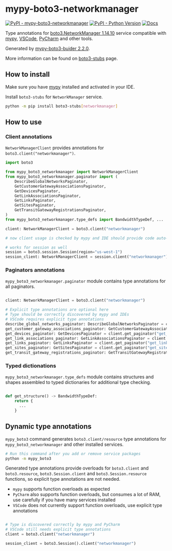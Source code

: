 # mypy-boto3-networkmanager

[![PyPI - mypy-boto3-networkmanager](https://img.shields.io/pypi/v/mypy-boto3-networkmanager.svg?color=blue)](https://pypi.org/project/mypy-boto3-networkmanager)
[![PyPI - Python Version](https://img.shields.io/pypi/pyversions/mypy-boto3-networkmanager.svg?color=blue)](https://pypi.org/project/mypy-boto3-networkmanager)
[![Docs](https://img.shields.io/readthedocs/mypy-boto3-builder.svg?color=blue)](https://mypy-boto3-builder.readthedocs.io/)

Type annotations for
[boto3.NetworkManager 1.14.10](https://boto3.amazonaws.com/v1/documentation/api/1.14.10/reference/services/networkmanager.html#NetworkManager) service
compatible with [mypy](https://github.com/python/mypy), [VSCode](https://code.visualstudio.com/),
[PyCharm](https://www.jetbrains.com/pycharm/) and other tools.

Generated by [mypy-boto3-buider 2.2.0](https://github.com/vemel/mypy_boto3_builder).

More information can be found on [boto3-stubs](https://pypi.org/project/boto3-stubs/) page.

## How to install

Make sure you have [mypy](https://github.com/python/mypy) installed and activated in your IDE.

Install `boto3-stubs` for `NetworkManager` service.

```bash
python -m pip install boto3-stubs[networkmanager]
```

## How to use

### Client annotations

`NetworkManagerClient` provides annotations for `boto3.client("networkmanager")`.

```python
import boto3

from mypy_boto3_networkmanager import NetworkManagerClient
from mypy_boto3_networkmanager.paginator import (
    DescribeGlobalNetworksPaginator,
    GetCustomerGatewayAssociationsPaginator,
    GetDevicesPaginator,
    GetLinkAssociationsPaginator,
    GetLinksPaginator,
    GetSitesPaginator,
    GetTransitGatewayRegistrationsPaginator,
)
from mypy_boto3_networkmanager.type_defs import BandwidthTypeDef, ...

client: NetworkManagerClient = boto3.client("networkmanager")

# now client usage is checked by mypy and IDE should provide code auto-complete

# works for session as well
session = boto3.session.Session(region="us-west-1")
session_client: NetworkManagerClient = session.client("networkmanager")
```

### Paginators annotations

`mypy_boto3_networkmanager.paginator` module contains type annotations for all paginators.

```python

client: NetworkManagerClient = boto3.client("networkmanager")

# Explicit type annotations are optional here
# Type should be correctly discovered by mypy and IDEs
# VSCode requires explicit type annotations
describe_global_networks_paginator: DescribeGlobalNetworksPaginator = client.get_paginator("describe_global_networks")
get_customer_gateway_associations_paginator: GetCustomerGatewayAssociationsPaginator = client.get_paginator("get_customer_gateway_associations")
get_devices_paginator: GetDevicesPaginator = client.get_paginator("get_devices")
get_link_associations_paginator: GetLinkAssociationsPaginator = client.get_paginator("get_link_associations")
get_links_paginator: GetLinksPaginator = client.get_paginator("get_links")
get_sites_paginator: GetSitesPaginator = client.get_paginator("get_sites")
get_transit_gateway_registrations_paginator: GetTransitGatewayRegistrationsPaginator = client.get_paginator("get_transit_gateway_registrations")
```







### Typed dictionations

`mypy_boto3_networkmanager.type_defs` module contains structures and shapes assembled
to typed dictionaries for additional type checking.

```python

def get_structure() -> BandwidthTypeDef:
    return {
      ...
    }
```


## Dynamic type annotations

`mypy_boto3` command generates `boto3.client/resource` type annotations for
`mypy_boto3_networkmanager` and other installed services.

```bash
# Run this command after you add or remove service packages
python -m mypy_boto3
```

Generated type annotations provide overloads for `boto3.client` and `boto3.resource`,
`boto3.Session.client` and `boto3.Session.resource` functions,
so explicit type annotations are not needed.

- `mypy` supports function overloads as expected
- `PyCharm` also supports function overloads, but consumes a lot of RAM, use carefully if you have many services installed
- `VSCode` does not currently support function overloads, use explicit type annotations

```python

# Type is discovered correctly by mypy and PyCharm
# VSCode still needs explicit type annotations
client = boto3.client("networkmanager")

session_client = boto3.Session().client("networkmanager")
```
